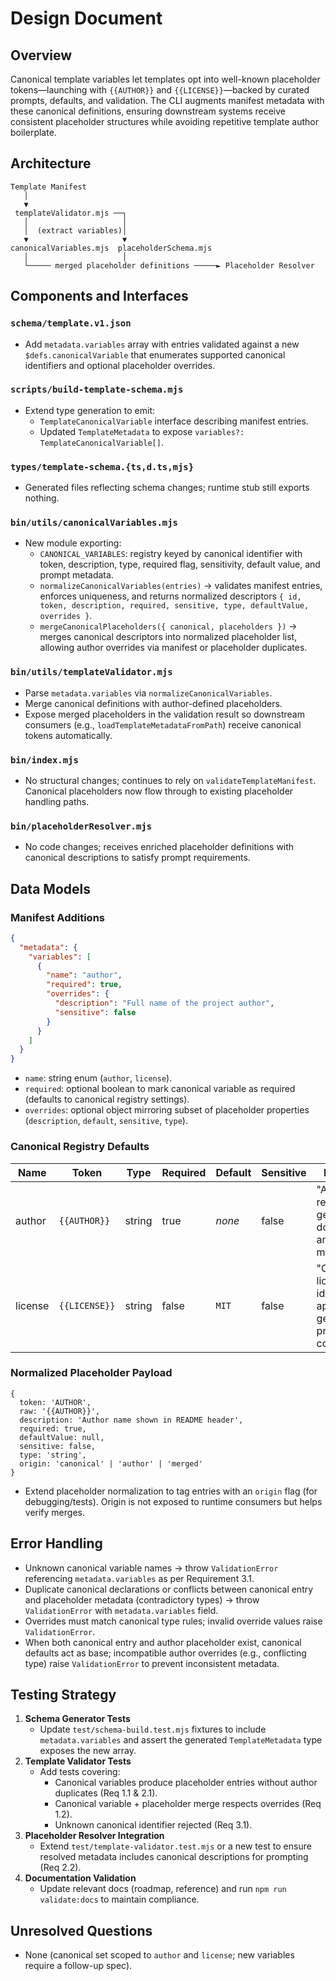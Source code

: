 # Design Document

## Overview
Canonical template variables let templates opt into well-known placeholder tokens—launching with `{{AUTHOR}}` and `{{LICENSE}}`—backed by curated prompts, defaults, and validation. The CLI augments manifest metadata with these canonical definitions, ensuring downstream systems receive consistent placeholder structures while avoiding repetitive template author boilerplate.

## Architecture
```
Template Manifest
   │
   ▼
 templateValidator.mjs ──┐
   │                     │
   │  (extract variables)│
   ▼                     ▼
canonicalVariables.mjs  placeholderSchema.mjs
   │                     │
   └───── merged placeholder definitions ─────► Placeholder Resolver
```

## Components and Interfaces

### `schema/template.v1.json`
- Add `metadata.variables` array with entries validated against a new `$defs.canonicalVariable` that enumerates supported canonical identifiers and optional placeholder overrides.

### `scripts/build-template-schema.mjs`
- Extend type generation to emit:
  - `TemplateCanonicalVariable` interface describing manifest entries.
  - Updated `TemplateMetadata` to expose `variables?: TemplateCanonicalVariable[]`.

### `types/template-schema.{ts,d.ts,mjs}`
- Generated files reflecting schema changes; runtime stub still exports nothing.

### `bin/utils/canonicalVariables.mjs`
- New module exporting:
  - `CANONICAL_VARIABLES`: registry keyed by canonical identifier with token, description, type, required flag, sensitivity, default value, and prompt metadata.
  - `normalizeCanonicalVariables(entries)` → validates manifest entries, enforces uniqueness, and returns normalized descriptors `{ id, token, description, required, sensitive, type, defaultValue, overrides }`.
  - `mergeCanonicalPlaceholders({ canonical, placeholders })` → merges canonical descriptors into normalized placeholder list, allowing author overrides via manifest or placeholder duplicates.

### `bin/utils/templateValidator.mjs`
- Parse `metadata.variables` via `normalizeCanonicalVariables`.
- Merge canonical definitions with author-defined placeholders.
- Expose merged placeholders in the validation result so downstream consumers (e.g., `loadTemplateMetadataFromPath`) receive canonical tokens automatically.

### `bin/index.mjs`
- No structural changes; continues to rely on `validateTemplateManifest`. Canonical placeholders now flow through to existing placeholder handling paths.

### `bin/placeholderResolver.mjs`
- No code changes; receives enriched placeholder definitions with canonical descriptions to satisfy prompt requirements.

## Data Models

### Manifest Additions
```json
{
  "metadata": {
    "variables": [
      {
        "name": "author",
        "required": true,
        "overrides": {
          "description": "Full name of the project author",
          "sensitive": false
        }
      }
    ]
  }
}
```
- `name`: string enum (`author`, `license`).
- `required`: optional boolean to mark canonical variable as required (defaults to canonical registry settings).
- `overrides`: optional object mirroring subset of placeholder properties (`description`, `default`, `sensitive`, `type`).

### Canonical Registry Defaults

| Name    | Token      | Type    | Required | Default | Sensitive | Description                                                           |
| ------- | ---------- | ------- | -------- | ------- | --------- | --------------------------------------------------------------------- |
| author  | `{{AUTHOR}}`  | string | true     | _none_  | false     | "Author name recorded in generated documentation and metadata."       |
| license | `{{LICENSE}}` | string | false    | `MIT`   | false     | "Open-source license identifier applied to generated project content." |

### Normalized Placeholder Payload
```
{
  token: 'AUTHOR',
  raw: '{{AUTHOR}}',
  description: 'Author name shown in README header',
  required: true,
  defaultValue: null,
  sensitive: false,
  type: 'string',
  origin: 'canonical' | 'author' | 'merged'
}
```
- Extend placeholder normalization to tag entries with an `origin` flag (for debugging/tests). Origin is not exposed to runtime consumers but helps verify merges.

## Error Handling
- Unknown canonical variable names → throw `ValidationError` referencing `metadata.variables` as per Requirement 3.1.
- Duplicate canonical declarations or conflicts between canonical entry and placeholder metadata (contradictory types) → throw `ValidationError` with `metadata.variables` field.
- Overrides must match canonical type rules; invalid override values raise `ValidationError`.
- When both canonical entry and author placeholder exist, canonical defaults act as base; incompatible author overrides (e.g., conflicting type) raise `ValidationError` to prevent inconsistent metadata.

## Testing Strategy
1. **Schema Generator Tests**
   - Update `test/schema-build.test.mjs` fixtures to include `metadata.variables` and assert the generated `TemplateMetadata` type exposes the new array.
2. **Template Validator Tests**
   - Add tests covering:
     - Canonical variables produce placeholder entries without author duplicates (Req 1.1 & 2.1).
     - Canonical variable + placeholder merge respects overrides (Req 1.2).
     - Unknown canonical identifier rejected (Req 3.1).
3. **Placeholder Resolver Integration**
   - Extend `test/template-validator.test.mjs` or a new test to ensure resolved metadata includes canonical descriptions for prompting (Req 2.2).
4. **Documentation Validation**
   - Update relevant docs (roadmap, reference) and run `npm run validate:docs` to maintain compliance.

## Unresolved Questions
- None (canonical set scoped to `author` and `license`; new variables require a follow-up spec).
